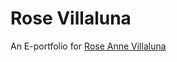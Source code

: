 # Rose Villaluna

An E-portfolio for [Rose Anne Villaluna](https://www.facebook.com/roseanne.villaluna.9)